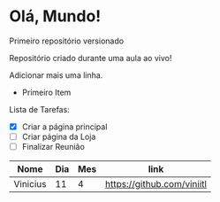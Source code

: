 # Olá, Mundo!
 Primeiro repositório versionado

Repositório criado durante uma aula ao vivo!

Adicionar mais uma linha.

* Primeiro Item

Lista de Tarefas:

- [x] Criar a página principal
- [ ] Criar página da Loja
- [ ] Finalizar Reunião

Nome | Dia | Mes | link |
---|---|---|---|
Vinicius | 11 | 4 | https://github.com/viniitl
